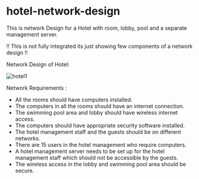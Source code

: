 # hotel-network-design
This is network Design for a Hotel with room, lobby, pool and a separate management server.

!! This is not fully integrated its just showing few components of a network design !!

Network Design of Hotel: 

![hotel1](https://user-images.githubusercontent.com/81688373/177056735-c3c6b2ca-b449-4300-905a-b543b141b19d.png)


Network Requirements :

- All the rooms should have computers installed.
- The computers in all the rooms should have an internet connection.
- The swimming pool area and lobby should have wireless internet access.
- The computers should have appropriate security software installed.
- The hotel management staff and the guests should be on different networks.
- There are 15 users in the hotel management who require computers.
- A hotel management server needs to be set up for the hotel management staff which should not be accessible by the guests.
- The wireless access in the lobby and swimming pool area should be secure.

